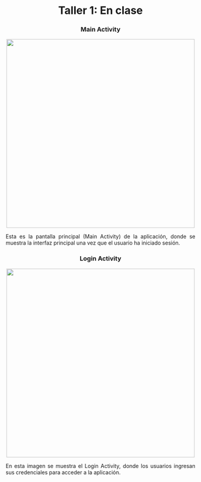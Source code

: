 <div align="center">
  <h1><strong>Taller 1: En clase</strong></h1>
</div>

<div align="center">
  <h3>Main Activity</h3>
  <img src="https://github.com/user-attachments/assets/98a9d702-a23b-4955-8f39-31f0f12ff8da" width="500"/>
  <p style="text-align: justify;">Esta es la pantalla principal (Main Activity) de la aplicación, donde se muestra la interfaz principal una vez que el usuario ha iniciado sesión.</p>
</div>

<div align="center">
  <h3>Login Activity</h3>
  <img src="https://github.com/user-attachments/assets/3795442a-e2f5-4c0c-86a4-7b6f8fbaab27" width="500"/>
  <p style="text-align: justify;">En esta imagen se muestra el Login Activity, donde los usuarios ingresan sus credenciales para acceder a la aplicación.</p>
</div>
